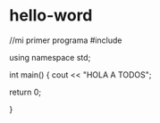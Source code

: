 # hello-word
//mi primer programa
#include <iostream>

using namespace std;

int main()
{
  cout << "HOLA A TODOS";
  
  
  return 0;

}

